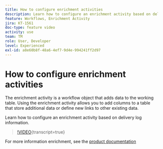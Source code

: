 ```yaml
---
title: How to configure enrichment activities
description: Learn how to configure an enrichment activity based on delivery log information.
feature: Workflows, Enrichment Activity
jira: KT-1561
doc-type: feature video
activity: use
team: TM
role: User, Developer
level: Experienced
exl-id: a8e60b8f-48a6-4ef7-9d4e-994241ff2d97
---
```

# How to configure enrichment activities

The enrichment activity is a workflow object that adds data to the working table. Using the enrichment activity allows you to add columns to a table that store additional data or define new links to other existing data.

Learn how to configure an enrichment activity based on delivery log information.

>[!VIDEO](https://video.tv.adobe.com/v/25193?quality=12&learn=on){transcript=true}

For more information enrichment, see the [product documentation](https://experienceleague.adobe.com/docs/campaign-classic/using/automating-with-workflows/targeting-activities/enrichment.html)
